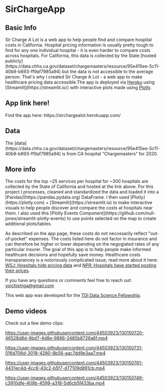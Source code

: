 # SirChargeApp
<h2>Basic Info </h2>
Sir Charge A Lot is a web app to help people find and compare hospital costs in California. Hospital pricing information is usually pretty tough to find for any one individual hospital - it is even harder to compare costs across hospitals. For California, this data is collected by the State [hosted publicly](https://data.chhs.ca.gov/dataset/chargemasters/resource/95e415ee-5c11-40b9-b693-ff9af7985a94) but the data is not accessible to the average person. That's why I created Sir Charge A Lot - a web app to make healthcare pricing data accessible.The app is deployed via <a href="https://www.heroku.com/">Heroku</a> using [Streamlit](https://streamlit.io/) with interactive plots made using <a href="https://plotly.com/">Plotly</a>.


<h2>App link here! </h2>
Find the app here: https://sirchargealot.herokuapp.com/

<h2>Data </h2>
The [data](https://data.chhs.ca.gov/dataset/chargemasters/resource/95e415ee-5c11-40b9-b693-ff9af7985a94) is from CA hospital "Chargemasters" for 2020.

<h2>More info </h2>
The costs for the top ~25 services per hospital for ~300 hospitals are collected by the State of California and hosted at the link above. For this project I processes, cleaned and standardized the data and loaded it into a [Pandas](https://pandas.pydata.org) DataFrame. I then used [Plotly](https://plotly.com) + [Streamlit](https://streamlit.io) to make interactive visuals to help people discover and compare the costs at hospitals near them. I also used this [Plotly Events Component](https://github.com/null-jones/streamlit-plotly-events) to use points selected on the map to create additional plots/tables.<br>

As described on the app page, these costs do not neccesarily reflect "out-of-pocket" expenses. The costs listed here do not factor in insurance and can therefore be higher or lower depending on the negogiated rates of any particular insurer. The goal of this app is to help people make informed healthcare decisions and hopefully save money. Healthcare costs transparancey is a notoriously complicated issue, read more about it here: [WSJ: Hospitals hide pricing data](https://www.wsj.com/articles/hospitals-hide-pricing-data-from-search-results-11616405402) and [NPR: Hospitals have started posting their prices](https://www.npr.org/sections/health-shots/2021/07/02/1012317032/hospitals-have-started-posting-their-prices-online-heres-what-they-reveal).

If you have any questions or comments feel free to reach out: <yoichishiga@gmail.com>

This web app was developed for the [TDI Data Science Fellowship](https://www.thedataincubator.com/programs/data-science-fellowship).

<h2>Demo videos </h2>
Check out a few demo clips:


https://user-images.githubusercontent.com/44503923/130150720-46528d8d-9bd7-4d8e-9886-2485b8726a6f.mp4



https://user-images.githubusercontent.com/44503923/130150731-016d706d-3018-4280-8b56-aac7dd9e3aa7.mp4



https://user-images.githubusercontent.com/44503923/130150761-4431ec4d-4cc6-43c2-b5f7-d77109d891cb.mp4



https://user-images.githubusercontent.com/44503923/130150749-c3910dfe-409b-4599-a318-5d6cb5f433ba.mp4


